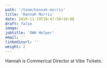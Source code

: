 ```yaml
---
path: '/team/hannah-morris'
title: 'Hannah Morris'
date: 2018-11-19T10:47:58+10:00
draft: false
image: 
jobtitle: 'OWH Helper'
email: ''
linkedinurl: ''
weight: 2
---
```

Hannah is Commerical Director at Vibe Tickets.